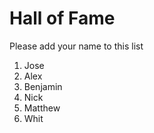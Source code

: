 # Hall of Fame
Please add your name to this list

1. Jose
2. Alex
3. Benjamin
4. Nick
5. Matthew
6. Whit
